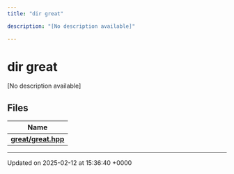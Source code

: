 ```yaml
---
title: "dir great"

description: "[No description available]"

---
```


# dir great

[No description available]

## Files

| Name           |
| -------------- |
| **[great/great.hpp](/documentation/code/files/great_8hpp/#file-great-great-hpp)**  |






-------------------------------

Updated on 2025-02-12 at 15:36:40 +0000
